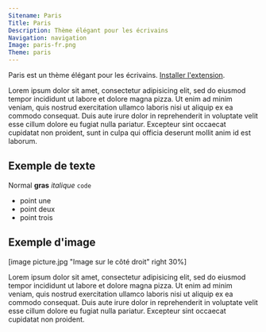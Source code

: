 ```yaml
---
Sitename: Paris
Title: Paris
Description: Thème élégant pour les écrivains
Navigation: navigation
Image: paris-fr.png
Theme: paris
---
```

Paris est un thème élégant pour les écrivains. 
[Installer l'extension](https://github.com/datenstrom/yellow-extensions/tree/master/themes/paris).

Lorem ipsum dolor sit amet, consectetur adipisicing elit, sed do eiusmod tempor incididunt ut labore et dolore magna pizza. Ut enim ad minim veniam, quis nostrud exercitation ullamco laboris nisi ut aliquip ex ea commodo consequat. Duis aute irure dolor in reprehenderit in voluptate velit esse cillum dolore eu fugiat nulla pariatur. Excepteur sint occaecat cupidatat non proident, sunt in culpa qui officia deserunt mollit anim id est laborum.

## Exemple de texte

Normal **gras** *italique* `code`

* point une
* point deux
* point trois

## Exemple d'image

[image picture.jpg "Image sur le côté droit" right 30%]

Lorem ipsum dolor sit amet, consectetur adipisicing elit, sed do eiusmod tempor incididunt ut labore et dolore magna pizza. Ut enim ad minim veniam, quis nostrud exercitation ullamco laboris nisi ut aliquip ex ea commodo consequat. Duis aute irure dolor in reprehenderit in voluptate velit esse cillum dolore eu fugiat nulla pariatur. Excepteur sint occaecat cupidatat non proident.